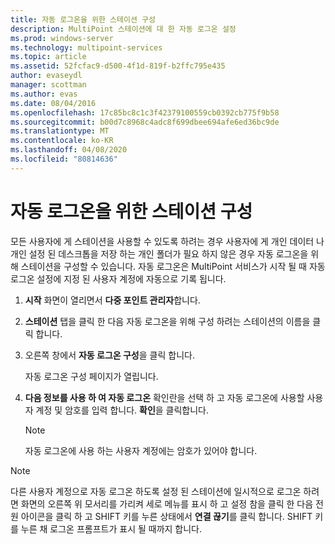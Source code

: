 ```yaml
---
title: 자동 로그온을 위한 스테이션 구성
description: MultiPoint 스테이션에 대 한 자동 로그온 설정
ms.prod: windows-server
ms.technology: multipoint-services
ms.topic: article
ms.assetid: 52fcfac9-d500-4f1d-819f-b2ffc795e435
author: evaseydl
manager: scottman
ms.author: evas
ms.date: 08/04/2016
ms.openlocfilehash: 17c85bc8c1c3f42379100559cb0392cb775f9b58
ms.sourcegitcommit: b00d7c8968c4adc8f699dbee694afe6ed36bc9de
ms.translationtype: MT
ms.contentlocale: ko-KR
ms.lasthandoff: 04/08/2020
ms.locfileid: "80814636"
---
```

# <a name="configure-stations-for-automatic-logon"></a>자동 로그온을 위한 스테이션 구성
모든 사용자에 게 스테이션을 사용할 수 있도록 하려는 경우 사용자에 게 개인 데이터 나 개인 설정 된 데스크톱을 저장 하는 개인 폴더가 필요 하지 않은 경우 자동 로그온을 위해 스테이션을 구성할 수 있습니다. 자동 로그온은 MultiPoint 서비스가 시작 될 때 자동 로그온 설정에 지정 된 사용자 계정에 자동으로 기록 됩니다.  
  
1.  **시작** 화면이 열리면서 **다중 포인트 관리자**합니다.  
  
2.  **스테이션** 탭을 클릭 한 다음 자동 로그온을 위해 구성 하려는 스테이션의 이름을 클릭 합니다.  
  
3.  오른쪽 창에서 **자동 로그온 구성**을 클릭 합니다.  
  
    자동 로그온 구성 페이지가 열립니다.  
  
4.  **다음 정보를 사용 하 여 자동 로그온** 확인란을 선택 하 고 자동 로그온에 사용할 사용자 계정 및 암호를 입력 합니다. **확인**을 클릭합니다.  
  
    > [!NOTE]  
    > 자동 로그온에 사용 하는 사용자 계정에는 암호가 있어야 합니다.  
  
> [!NOTE]  
> 다른 사용자 계정으로 자동 로그온 하도록 설정 된 스테이션에 일시적으로 로그온 하려면 화면의 오른쪽 위 모서리를 가리켜 세로 메뉴를 표시 하 고 설정 참을 클릭 한 다음 전원 아이콘을 클릭 하 고 SHIFT 키를 누른 상태에서 **연결 끊기**를 클릭 합니다. SHIFT 키를 누른 채 로그온 프롬프트가 표시 될 때까지 합니다.